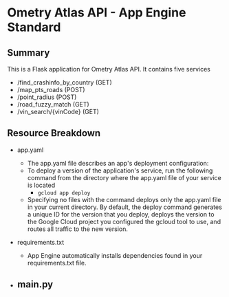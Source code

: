 # Ometry Atlas API - App Engine Standard

## Summary
This is a Flask application for Ometry Atlas API.
It contains five services
- /find_crashinfo_by_country (GET)
- /map_pts_roads (POST)
- /point_radius (POST)
- /road_fuzzy_match (GET)
- /vin_search/{vinCode} (GET)

## Resource Breakdown
- app.yaml
  - The app.yaml file describes an app's deployment configuration:
  - To deploy a version of the application's service, run the following command from the directory where the app.yaml file of your service is located
    - ```gcloud app deploy```
  - Specifying no files with the command deploys only the app.yaml file in your current directory. By default, the deploy command generates a unique ID for the version that you deploy, deploys the version to the Google Cloud project you configured the gcloud tool to use, and routes all traffic to the new version.
  
- requirements.txt
  - App Engine automatically installs dependencies found in your requirements.txt file.
  
- main.py
  - 
